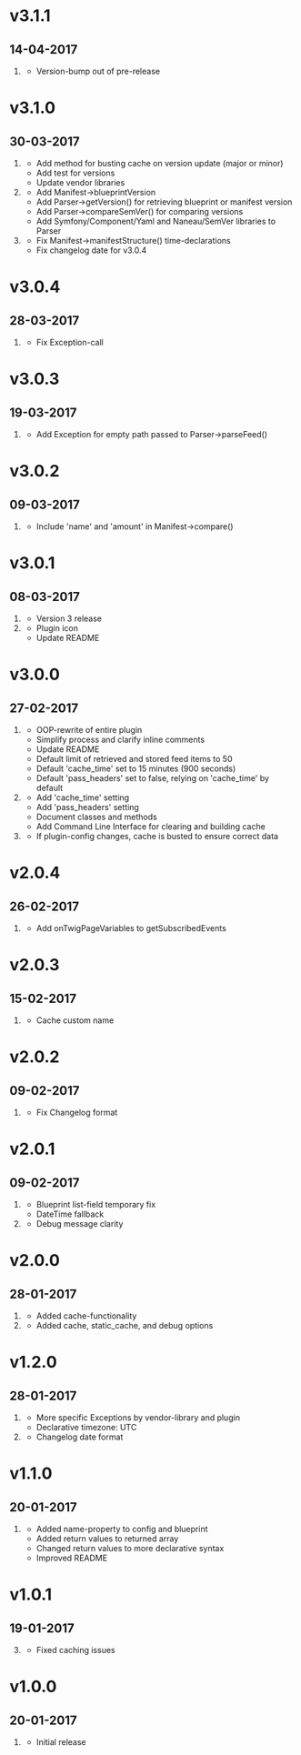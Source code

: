 # v3.1.1
## 14-04-2017

1. [](#improved)
    * Version-bump out of pre-release

# v3.1.0
## 30-03-2017

1. [](#improved)
    * Add method for busting cache on version update (major or minor)
    * Add test for versions
    * Update vendor libraries
2. [](#new)
    * Add Manifest->blueprintVersion
    * Add Parser->getVersion() for retrieving blueprint or manifest version
    * Add Parser->compareSemVer() for comparing versions
    * Add Symfony/Component/Yaml and Naneau/SemVer libraries to Parser
3. [](#bugfix)
    * Fix Manifest->manifestStructure() time-declarations
    * Fix changelog date for v3.0.4


# v3.0.4
## 28-03-2017

1. [](#bugfix)
    * Fix Exception-call

# v3.0.3
## 19-03-2017

1. [](#bugfix)
    * Add Exception for empty path passed to Parser->parseFeed()

# v3.0.2
## 09-03-2017

1. [](#bugfix)
    * Include 'name' and 'amount' in Manifest->compare()

# v3.0.1
## 08-03-2017

1. [](#new)
    * Version 3 release
2. [](#improved)
    * Plugin icon
    * Update README

# v3.0.0
## 27-02-2017

1. [](#improved)
    * OOP-rewrite of entire plugin
    * Simplify process and clarify inline comments
    * Update README
    * Default limit of retrieved and stored feed items to 50
    * Default 'cache_time' set to 15 minutes (900 seconds)
    * Default 'pass_headers' set to false, relying on 'cache_time' by default
2. [](#new)
    * Add 'cache_time' setting
    * Add 'pass_headers' setting
    * Document classes and methods
    * Add Command Line Interface for clearing and building cache
3. [](#bugfix)
    * If plugin-config changes, cache is busted to ensure correct data

# v2.0.4
## 26-02-2017

1. [](#bugfix)
    * Add onTwigPageVariables to getSubscribedEvents

# v2.0.3
## 15-02-2017

1. [](#bugfix)
    * Cache custom name

# v2.0.2
## 09-02-2017

1. [](#bugfix)
    * Fix Changelog format

# v2.0.1
## 09-02-2017

1. [](#bugfix)
    * Blueprint list-field temporary fix
    * DateTime fallback
2. [](#improved)
    * Debug message clarity

# v2.0.0
## 28-01-2017

1. [](#improved)
    * Added cache-functionality
2. [](#new)
    * Added cache, static_cache, and debug options

# v1.2.0
## 28-01-2017

1. [](#improved)
    * More specific Exceptions by vendor-library and plugin
    * Declarative timezone: UTC
2. [](#bugfix)
     * Changelog date format

# v1.1.0
## 20-01-2017

1. [](#improved)
    * Added name-property to config and blueprint
    * Added return values to returned array
    * Changed return values to more declarative syntax
    * Improved README

# v1.0.1
## 19-01-2017

3. [](#bugfix)
     * Fixed caching issues

# v1.0.0
## 20-01-2017

1. [](#new)
    * Initial release
